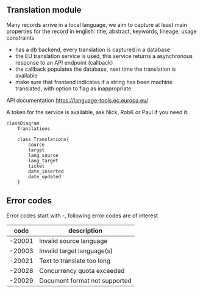 ## Translation module

Many records arrive in a local language, we aim to capture at least main properties for the record in english: title, abstract, keywords, lineage, usage constraints

- has a db backend, every translation is captured in a database
- the EU translation service is used, this service returns a asynchronous response to an API endpoint (callback)
- the callback populates the database, next time the translation is available
- make sure that frontend indicates if a string has been machine translated, with option to flag as inappropriate

API documentation <https://language-tools.ec.europa.eu/>

A token for the service is available, ask Nick, RobK or Paul if you need it.

```mermaid
classDiagram
    Translations 
 
    class Translations{
        source
        target
        lang_source
        lang_target
        ticket
        date_inserted
        date_updated
    }

```

## Error codes

Error codes start with -, following error codes are of interest

| code   | description |
| ---    | --- | 
| -20001 | Invalid source language | 
| -20003 | Invalid target language(s) | 
| -20021 | Text to translate too long | 
| -20028 | Concurrency quota exceeded | 
| -20029 | Document format not supported | 
